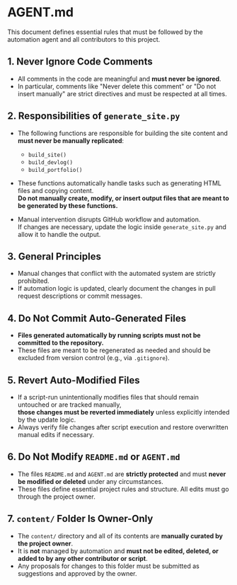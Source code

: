 # AGENT.md

This document defines essential rules that must be followed by the automation agent and all contributors to this project.

## 1. Never Ignore Code Comments
- All comments in the code are meaningful and **must never be ignored**.
- In particular, comments like "Never delete this comment" or "Do not insert manually" are strict directives and must be respected at all times.

## 2. Responsibilities of `generate_site.py`
- The following functions are responsible for building the site content and **must never be manually replicated**:
  - `build_site()`
  - `build_devlog()`
  - `build_portfolio()`

- These functions automatically handle tasks such as generating HTML files and copying content.  
  **Do not manually create, modify, or insert output files that are meant to be generated by these functions.**

- Manual intervention disrupts GitHub workflow and automation.  
  If changes are necessary, update the logic inside `generate_site.py` and allow it to handle the output.

## 3. General Principles
- Manual changes that conflict with the automated system are strictly prohibited.
- If automation logic is updated, clearly document the changes in pull request descriptions or commit messages.

## 4. Do Not Commit Auto-Generated Files
- **Files generated automatically by running scripts must not be committed to the repository.**
- These files are meant to be regenerated as needed and should be excluded from version control (e.g., via `.gitignore`).

## 5. Revert Auto-Modified Files
- If a script-run unintentionally modifies files that should remain untouched or are tracked manually,  
  **those changes must be reverted immediately** unless explicitly intended by the update logic.
- Always verify file changes after script execution and restore overwritten manual edits if necessary.

## 6. Do Not Modify `README.md` or `AGENT.md`
- The files `README.md` and `AGENT.md` are **strictly protected** and must **never be modified or deleted** under any circumstances.
- These files define essential project rules and structure. All edits must go through the project owner.

## 7. `content/` Folder Is Owner-Only
- The `content/` directory and all of its contents are **manually curated by the project owner**.
- It is **not** managed by automation and **must not be edited, deleted, or added to by any other contributor or script**.
- Any proposals for changes to this folder must be submitted as suggestions and approved by the owner.
